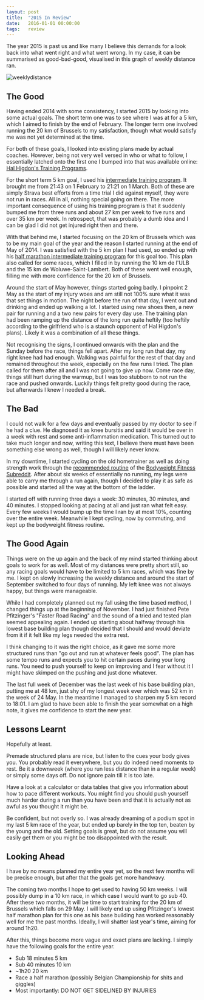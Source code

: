 ```yaml
---
layout: post
title:  "2015 In Review"
date:   2016-01-01 00:00:00
tags:   review
---
```


The year 2015 is past us and like many I believe this demands for a look back
into what went right and what went wrong. In my case, it can be summarised as
good-bad-good, visualised in this graph of weekly distance ran.

![weeklydistance]

## The Good

Having ended 2014 with some consistency, I started 2015 by looking into some
actual goals. The short term one was to see where I was at for a 5 km, which I
aimed to finish by the end of February. The longer term one involved running
the 20 km of Brussels to my satisfaction, though what would satisfy me was not
yet determined at the time.

For both of these goals, I looked into existing plans made by actual coaches.
However, being not very well versed in who or what to follow, I essentially
latched onto the first one I bumped into that was available online:
[Hal Higdon's Training Programs][halhigdon].

For the short term 5 km goal, I used his [intermediate training
program][inter5k].  It brought me from 21:43 on 1 February to 21:21 on 1 March.
Both of these are simply Strava best efforts from a time trial I did against
myself, they were not run in races. All in all, nothing special going on there.
The more important consequence of using his training program is that it
suddenly bumped me from three runs and about 27 km per week to five runs and
over 35 km per week. In retrospect, that was probably a dumb idea and I can be
glad I did not get injured right then and there.

With that behind me, I started focusing on the 20 km of Brussels which was to
be my main goal of the year and the reason I started running at the end of May
of 2014. I was satisfied with the 5 km plan I had used, so ended up with his
[half marathon intermediate training program][interhalf] for this goal too.
This plan also called for some races, which I filled in by running the 10 km de
l'ULB and the 15 km de Woluwe-Saint-Lambert. Both of these went well enough,
filling me with more confidence for the 20 km of Brussels.

Around the start of May however, things started going badly. I pinpoint 2 May
as the start of my injury woes and am still not 100% sure what it was that set
things in motion. The night before the run of that day, I went out and drinking
and ended up walking a lot. I started using new shoes then, a new pair for
running and a two new pairs for every day use. The training plan had been
ramping up the distance of the long run quite heftily (too heftily according to
the girlfriend who is a staunch opponent of Hal Higdon's plans). Likely it was
a combination of all these things.

Not recognising the signs, I continued onwards with the plan and the Sunday
before the race, things fell apart. After my long run that day, my right knee
had had enough.  Walking was painful for the rest of that day and remained
throughout the week, especially on the few runs I tried. The plan called for
them after all and I was not going to give up now. Come race day, things still
hurt during the warmup, but I was too stubborn to not run the race and pushed
onwards. Luckily things felt pretty good during the race, but afterwards I
knew I needed a break.

## The Bad

I could not walk for a few days and eventually passed by my doctor to see if he
had a clue. He diagnosed it as knee bursitis and said it would be over in a
week with rest and some anti-inflammation medication. This turned out to take
much longer and now, writing this text, I believe there must have been
something else wrong as well, though I will likely never know.

In my downtime, I started cycling on the old hometrainer as well as doing
strength work through the [recommended routine][bwfrec] of the [Bodyweight
Fitness Subreddit][bwf]. After about six weeks of essentially no running, my
legs were able to carry me through a run again, though I decided to play it as
safe as possible and started all the way at the bottom of the ladder.

I started off with running three days a week: 30 minutes, 30 minutes, and 40
minutes.  I stopped looking at pacing at all and just ran what felt easy. Every
few weeks I would bump up the time I ran by at most 10%, counting over the
entire week. Meanwhile I kept cycling, now by commuting, and kept up the
bodyweight fitness routine.

## The Good Again

Things were on the up again and the back of my mind started thinking about
goals to work for as well. Most of my distances were pretty short still, so any
racing goals would have to be limited to 5 km races, which was fine by me.  I
kept on slowly increasing the weekly distance and around the start of September
switched to four days of running. My left knee was not always happy, but
things were manageable.

While I had completely planned out my fall using the time based method, I
changed things up at the beginning of November. I had just finished Pete
Pfitzinger's "Faster Road Racing" and the sound of a tried and tested plan
seemed appealing again. I ended up starting about halfway through his lowest
base building plan though decided that I should and would deviate from it if it
felt like my legs needed the extra rest.

I think changing to it was the right choice, as it gave me some more structured
runs than "go out and run at whatever feels good". The plan has some tempo runs
and expects you to hit certain paces during your long runs. You need to push
yourself to keep on improving and I fear without it I might have skimped on the
pushing and just done whatever.

The last full week of December was the last week of his base building plan,
putting me at 48 km, just shy of my longest week ever which was 52 km in the
week of 24 May. In the meantime I managed to sharpen my 5 km record to 18:01. I
am glad to have been able to finish the year somewhat on a high note, it gives
me confidence to start the new year.

## Lessons Learnt

Hopefully at least.

Premade structured plans are nice, but listen to the cues your body gives you.
You probably read it everywhere, but you do indeed need moments to rest. Be it
a downweek (where you run less distance than in a regular week) or simply some
days off. Do not ignore pain till it is too late.

Have a look at a calculator or data tables that give you information about how
to pace different workouts. You might find you should push yourself much harder
during a run than you have been and that it is actually not as awful as you
thought it might be.

Be confident, but not overly so. I was already dreaming of a podium spot in my
last 5 km race of the year, but ended up barely in the top ten, beaten by the
young and the old. Setting goals is great, but do not assume you will easily
get them or you might be too disappointed with the result.

## Looking Ahead

I have by no means planned my entire year yet, so the next few months will be
precise enough, but after that the goals get more handwavy.

The coming two months I hope to get used to having 50 km weeks. I will possibly
dump in a 10 km race, in which case I would want to go sub 40. After these two
months, it will be time to start training for the 20 km of Brussels which falls
on 29 May. I will likely end up using Pfitzinger's lowest half marathon plan
for this one as his base building has worked reasonably well for me the past
months. Ideally, I will shatter last year's time, aiming for around 1h20.

After this, things become more vague and exact plans are lacking. I simply have
the following goals for the entire year.

* Sub 18 minutes 5 km
* Sub 40 minutes 10 km
* ~1h20 20 km
* Race a half marathon (possibly Belgian Championship for shits and giggles)
* Most importantly: DO NOT GET SIDELINED BY INJURIES

[halhigdon]: http://halhigdon.com/
[inter5k]: http://halhigdon.com/training/50934/5K-Intermediate-Training-Program
[interhalf]: http://halhigdon.com/training/51132/Half-Marathon-Intermediate-Training-Program
[bwfrec]: https://www.reddit.com/r/bodyweightfitness/wiki/kb/recommended_routine
[bwf]: https://www.reddit.com/r/bodyweightfitness/
[weeklydistance]: {{site.baseurl}}/img/2015-in-review-weekly-distance.png
